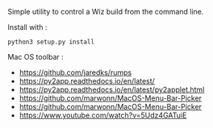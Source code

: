 Simple utility to control a Wiz build from the command line.

Install with : 

    python3 setup.py install

Mac OS toolbar : 

- https://github.com/jaredks/rumps
- https://py2app.readthedocs.io/en/latest/
- https://py2app.readthedocs.io/en/latest/py2applet.html
- https://github.com/marwonn/MacOS-Menu-Bar-Picker
- https://github.com/marwonn/MacOS-Menu-Bar-Picker
- https://www.youtube.com/watch?v=5Udz4GATuiE